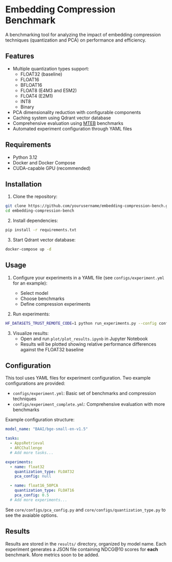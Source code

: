 # Embedding Compression Benchmark

A benchmarking tool for analyzing the impact of embedding compression techniques (quantization and PCA) on performance and efficiency.

## Features

- Multiple quantization types support:
  - FLOAT32 (baseline)
  - FLOAT16
  - BFLOAT16
  - FLOAT8 (E4M3 and E5M2)
  - FLOAT4 (E2M1)
  - INT8
  - Binary
- PCA dimensionality reduction with configurable components
- Caching system using Qdrant vector database
- Comprehensive evaluation using [MTEB](https://github.com/embeddings-benchmark/mteb) benchmarks
- Automated experiment configuration through YAML files

## Requirements

- Python 3.12
- Docker and Docker Compose
- CUDA-capable GPU (recommended)

## Installation

1. Clone the repository:
```bash
git clone https://github.com/yourusername/embedding-compression-bench.git
cd embedding-compression-bench
```

2. Install dependencies:
```bash
pip install -r requirements.txt
```

3. Start Qdrant vector database:
```bash
docker-compose up -d
```

## Usage

1. Configure your experiments in a YAML file (see `configs/experiment.yml` for an example):
   - Select model
   - Choose benchmarks
   - Define compression experiments

2. Run experiments:
```bash
HF_DATASETS_TRUST_REMOTE_CODE=1 python run_experiments.py --config configs/experiment.yml
```

3. Visualize results:
   - Open and run `plot/plot_results.ipynb` in Jupyter Notebook
   - Results will be plotted showing relative performance differences against the FLOAT32 baseline

## Configuration

This tool uses YAML files for experiment configuration. Two example configurations are provided:
- `configs/experiment.yml`: Basic set of benchmarks and compression techniques
- `configs/experiment_complete.yml`: Comprehensive evaluation with more benchmarks

Example configuration structure:
```yaml
model_name: "BAAI/bge-small-en-v1.5"

tasks:
  - AppsRetrieval
  - ARCChallenge
  # Add more tasks...

experiments:
  - name: float32
    quantization_type: FLOAT32
    pca_config: null

  - name: float16_50PCA
    quantization_type: FLOAT16
    pca_config: 0.5
  # Add more experiments...
```

See `core/configs/pca_config.py` and `core/configs/quantization_type.py` to see the avaiable options.

## Results

Results are stored in the `results/` directory, organized by model name. Each experiment generates a JSON file containing NDCG@10 scores for **each** benchmark. More metrics soon to be added.


